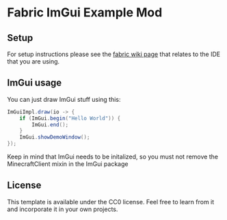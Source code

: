 # Fabric ImGui Example Mod

## Setup

For setup instructions please see the [fabric wiki page](https://fabricmc.net/wiki/tutorial:setup) that relates to the IDE that you are using.

## ImGui usage
You can just draw ImGui stuff using this:
```java
ImGuiImpl.draw(io -> {
    if (ImGui.begin("Hello World")) {
        ImGui.end();
    }
    ImGui.showDemoWindow();
});
```
Keep in mind that ImGui needs to be initalized, so you must not remove the MinecraftClient mixin in the ImGui package

## License

This template is available under the CC0 license. Feel free to learn from it and incorporate it in your own projects.
